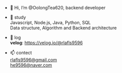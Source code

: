 - 👋 Hi, I’m @OolongTea620, backend developer
<!-- - 👀  -->
- 🌱 study     
Javascript, Node.js, Java, Python, SQL  
Data structure, Algorithm and Backend architecture
<!-- - 💞️ I’m looking to collaborate on ... -->
- 📝 log   
**velog**: https://velog.io/@rlafls9596
 
- 📫  contect   
rlafls9596@gmail.com  
he9596@naver.com

<!---
OolongTea620/OolongTea620 is a ✨ special ✨ repository because its `README.md` (this file) appears on your GitHub profile.
You can click the Preview link to take a look at your changes.
--->
